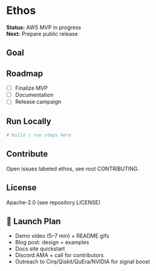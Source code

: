 # Ethos

**Status:** AWS MVP in progress  
**Next:** Prepare public release

## Goal
<short goal>

## Roadmap
- [ ] Finalize MVP
- [ ] Documentation
- [ ] Release campaign

## Run Locally
```bash
# build / run steps here
```

## Contribute
Open issues labeled ethos, see root CONTRIBUTING.

## License
Apache-2.0 (see repository LICENSE)

## 🚀 Launch Plan
- Demo video (5–7 min) + README gifs
- Blog post: design + examples
- Docs site quickstart
- Discord AMA + call for contributors
- Outreach to Cirq/Qiskit/QuEra/NVIDIA for signal boost

